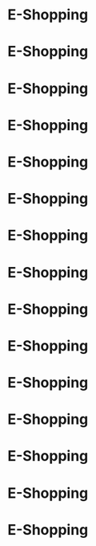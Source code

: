 # E-Shopping
# E-Shopping
# E-Shopping
# E-Shopping
# E-Shopping
# E-Shopping
# E-Shopping
# E-Shopping
# E-Shopping
# E-Shopping
# E-Shopping
# E-Shopping
# E-Shopping
# E-Shopping
# E-Shopping
